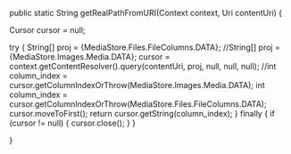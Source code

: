 public static String getRealPathFromURI(Context context, Uri contentUri) {

   Cursor cursor = null;
   
   try {
       String[] proj = {MediaStore.Files.FileColumns.DATA};
       //String[] proj = {MediaStore.Images.Media.DATA};
       cursor = context.getContentResolver().query(contentUri, proj, null, null, null);
       //int column_index = cursor.getColumnIndexOrThrow(MediaStore.Images.Media.DATA);
       int column_index = cursor.getColumnIndexOrThrow(MediaStore.Files.FileColumns.DATA);
       cursor.moveToFirst();
       return cursor.getString(column_index);
   } finally {
       if (cursor != null) {
           cursor.close();
       }
   }
   
}

